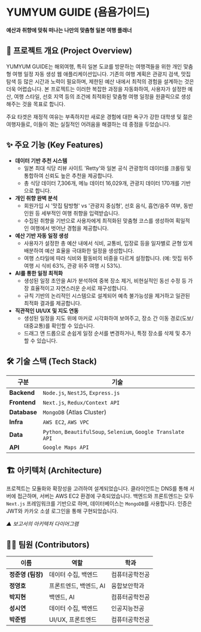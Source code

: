 # YUMYUM GUIDE (욤욤가이드)

**예산과 취향에 맞춰 떠나는 나만의 맞춤형 일본 여행 플래너**

## 📖 프로젝트 개요 (Project Overview)

YUMYUM GUIDE는 해외여행, 특히 일본 도쿄를 방문하는 여행객들을 위한 개인 맞춤형 여행 일정 자동 생성 웹 애플리케이션입니다. 기존의 여행 계획은 관광지 검색, 맛집 탐색 등 많은 시간과 노력이 필요하며, 제한된 예산 내에서 최적의 경험을 설계하는 것은 더욱 어렵습니다. 본 프로젝트는 이러한 복잡한 과정을 자동화하여, 사용자가 설정한 예산, 여행 스타일, 선호 지역 등의 조건에 최적화된 맞춤형 여행 일정을 원클릭으로 생성해주는 것을 목표로 합니다.

주요 타겟은 재정적 여유는 부족하지만 새로운 경험에 대한 욕구가 강한 대학생 및 젊은 여행자들로, 이들이 겪는 실질적인 어려움을 해결하는 데 중점을 두었습니다.

## ✨ 주요 기능 (Key Features)

- **데이터 기반 추천 시스템**
    - 일본 최대 식당 리뷰 사이트 'Retty'와 일본 공식 관광청의 데이터를 크롤링 및 통합하여 신뢰도 높은 추천을 제공합니다.
    - 총 식당 데이터 7,306개, 메뉴 데이터 16,029개, 관광지 데이터 170개를 기반으로 합니다.
- **개인 취향 완벽 분석**
    - 회원가입 시 '맛집 탐방형' vs '관광지 중심형', 선호 음식, 흡연/음주 여부, 동반 인원 등 세부적인 여행 취향을 입력받습니다.
    - 수집된 취향을 기반으로 사용자에게 최적화된 맞춤형 코스를 생성하여 획일적인 여행에서 벗어난 경험을 제공합니다.
- **예산 기반 자동 일정 생성**
    - 사용자가 설정한 총 예산 내에서 식비, 교통비, 입장료 등을 일자별로 균형 있게 배분하여 예산 효율을 극대화한 일정을 생성합니다.
    - 여행 스타일에 따라 식비와 활동비의 비중을 다르게 설정합니다. (예: 맛집 위주 여행 시 식비 63%, 관광 위주 여행 시 53%).
- **AI를 통한 일정 최적화**
    - 생성된 일정 초안을 AI가 분석하여 중복 장소 제거, 비현실적인 동선 수정 등 가장 효율적이고 자연스러운 순서로 재구성합니다.
    - 규칙 기반의 논리적인 시스템으로 설계되어 예측 불가능성을 제거하고 일관된 최적화 결과를 제공합니다.
- **직관적인 UI/UX 및 지도 연동**
    - 생성된 일정을 지도 위에 마커로 시각화하여 보여주고, 장소 간 이동 경로(도보/대중교통)를 확인할 수 있습니다.
    - 드래그 앤 드롭으로 손쉽게 일정 순서를 변경하거나, 특정 장소를 삭제 및 추가할 수 있습니다.

## 🛠️ 기술 스택 (Tech Stack)

| 구분 | 기술 |
| --- | --- |
| **Backend** | `Node.js`, `NestJS`, `Express.js` |
| **Frontend** | `Next.js`, `Redux/Context API` |
| **Database** | `MongoDB` (Atlas Cluster) |
| **Infra** | `AWS EC2`, `AWS VPC`  |
| **Data** | `Python`, `BeautifulSoup`, `Selenium`, `Google Translate API` |
| **API** | `Google Maps API` |

## 🏗️ 아키텍처 (Architecture)

프로젝트는 모듈화와 확장성을 고려하여 설계되었습니다. 클라이언트는 DNS를 통해 서버에 접근하며, 서버는 AWS EC2 환경에 구축되었습니다. 백엔드와 프론트엔드는 모두 `Next.js` 프레임워크를 기반으로 하며, 데이터베이스는 `MongoDB`를 사용합니다. 인증은 JWT와 카카오 소셜 로그인을 통해 구현되었습니다.

*▲ 보고서의 아키텍처 다이어그램*


## 🧑‍💻 팀원 (Contributors)

| 이름 | 역할 | 학과 |
| --- | --- | --- |
| **정준영 (팀장)** | 데이터 수집, 백엔드 | 컴퓨터공학전공 |
| **정영호** | 프론트엔드, 백엔드, AI | 융합보안학과 |
| **박지현** | 백엔드, AI | 컴퓨터공학전공 |
| **성시연** | 데이터 수집, 백엔드 | 인공지능전공 |
| **박준범** | UI/UX, 프론트엔드 | 컴퓨터공학전공 |
